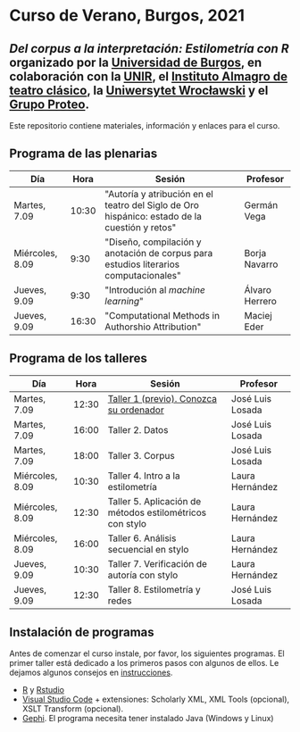 # Curso de Verano, Burgos, 2021

## *Del corpus a la interpretación: Estilometría con R* organizado por la [Universidad de Burgos](https://www.ubu.es), en colaboración con la [UNIR](https://www.unir.net), el [Instituto Almagro de teatro clásico](https://www.uclm.es/centros-investigacion/instituto-almagro), la [Uniwersytet Wrocławski](https://www.uni.wroc.pl) y el [Grupo Proteo](https://www.ubu.es/poder-y-representaciones-festivas-1450-1750-proteo).

Este repositorio contiene materiales, información y enlaces para el curso.

## Programa de las plenarias

| Día | Hora | Sesión | Profesor |
|---|---|---|---|
|Martes, 7.09  | 10:30 | "Autoría y atribución en el teatro del Siglo de Oro hispánico: estado de la cuestión y retos" | Germán Vega |
|Miércoles, 8.09  | 9:30  | "Diseño, compilación y anotación de corpus para estudios literarios computacionales" | Borja Navarro |
|Jueves, 9.09  | 9:30  | "Introdución al _machine learning_" | Álvaro Herrero |
|Jueves, 9.09  | 16:30  | "Computational Methods in Authorshio Attribution" | Maciej Eder |

## Programa de los talleres

| Día | Hora | Sesión | Profesor |
|---|---|---|---|
|Martes, 7.09  | 12:30  | [Taller 1 (previo). Conozca su ordenador](#taller-1) | José Luis Losada |
|Martes, 7.09  | 16:00  | Taller 2. Datos | José Luis Losada |
|Martes, 7.09  | 18:00  | Taller 3. Corpus | José Luis Losada |
|Miércoles, 8.09  | 10:30  | Taller 4. Intro a la estilometría | Laura Hernández |
|Miércoles, 8.09  | 12:30  | Taller 5. Aplicación de métodos estilométricos con stylo | Laura Hernández |
|Miércoles, 8.09  | 16:00  | Taller 6. Análisis secuencial en stylo | Laura Hernández |
|Jueves, 9.09  | 10:30  | Taller 7. Verificación de autoría con stylo | Laura Hernández |
|Jueves, 9.09  | 12:30  | Taller 8. Estilometría y redes | José Luis Losada |

## Instalación de programas

Antes de comenzar el curso instale, por favor, los siguientes programas. El primer taller está dedicado a los primeros pasos con algunos de ellos. Le dejamos algunos consejos en [instrucciones](https://github.com/burgos2021/materiales/tree/main/instrucciones).

- [R](https://www.r-project.org) y [Rstudio](https://www.rstudio.com)
- [Visual Studio Code](https://code.visualstudio.com) + extensiones: Scholarly XML, XML Tools (opcional), XSLT Transform (opcional).
- [Gephi](https://gephi.org). El programa necesita tener instalado Java (Windows y Linux)